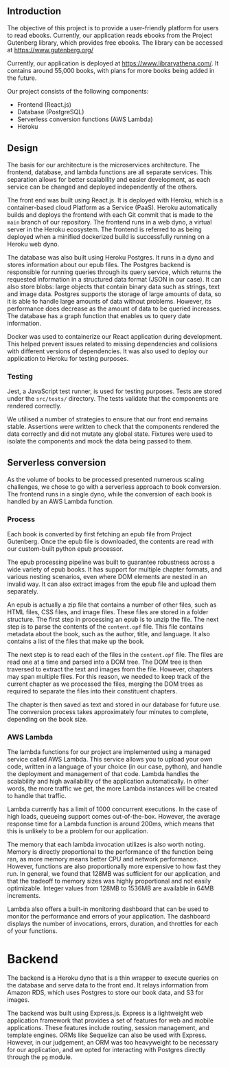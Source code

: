 ## Introduction

The objective of this project is to provide a user-friendly platform for users to read ebooks. Currently, our application reads ebooks from the Project Gutenberg library, which provides free ebooks. The library can be accessed at https://www.gutenberg.org/

Currently, our application is deployed at https://www.libraryathena.com/. It contains around 55,000 books, with plans for more books being added in the future.

Our project consists of the following components:

- Frontend (React.js)
- Database (PostgreSQL)
- Serverless conversion functions (AWS Lambda)
- Heroku

## Design

The basis for our architecture is the microservices architecture. The frontend, database, and lambda functions are all separate services. This separation allows for better scalability and easier development, as each service can be changed and deployed independently of the others.

The front end was built using React.js. It is deployed with Heroku, which is a container-based cloud Platform as a Service (PaaS). Heroku automatically builds and deploys the frontend with each Git commit that is made to the `main` branch of our repository. The frontend runs in a web dyno, a virtual server in the Heroku ecosystem. The frontend is referred to as being deployed when a minified dockerized build is successfully running on a Heroku web dyno.

The database was also built using Heroku Postgres. It runs in a dyno and stores information about our epub files. The Postgres backend is responsible for running queries through its query service, which returns the requested information in a structured data format (JSON in our case). It can also store blobs: large objects that contain binary data such as strings, text and image data. Postgres supports the storage of large amounts of data, so it is able to handle large amounts of data without problems. However, its performance does decrease as the amount of data to be queried increases. The database has a graph function that enables us to query date information.

Docker was used to containerize our React application during development. This helped prevent issues related to missing dependencies and collisions with different versions of dependencies. It was also used to deploy our application to Heroku for testing purposes.

### Testing

Jest, a JavaScript test runner, is used for testing purposes. Tests are stored under the `src/tests/` directory. The tests validate that the components are rendered correctly.

We utilised a number of strategies to ensure that our front end remains stable. Assertions were written to check that the components rendered the data correctly and did not mutate any global state. Fixtures were used to isolate the components and mock the data being passed to them.

## Serverless conversion

As the volume of books to be processed presented numerous scaling challenges, we chose to go with a serverless approach to book conversion. The frontend runs in a single dyno, while the conversion of each book is handled by an AWS Lambda function.

### Process

Each book is converted by first fetching an epub file from Project Gutenberg. Once the epub file is downloaded, the contents are read with our custom-built python epub processor.

The epub processing pipeline was built to guarantee robustness across a wide variety of epub books. It has support for multiple chapter formats, and various nesting scenarios, even where DOM elements are nested in an invalid way. It can also extract images from the epub file and upload them separately.

An epub is actually a zip file that contains a number of other files, such as HTML files, CSS files, and image files. These files are stored in a folder structure. The first step in processing an epub is to unzip the file. The next step is to parse the contents of the `content.opf` file. This file contains metadata about the book, such as the author, title, and language. It also contains a list of the files that make up the book.

The next step is to read each of the files in the `content.opf` file. The files are read one at a time and parsed into a DOM tree. The DOM tree is then traversed to extract the text and images from the file. However, chapters may span multiple files. For this reason, we needed to keep track of the current chapter as we processed the files, merging the DOM trees as required to separate the files into their constituent chapters.

The chapter is then saved as text and stored in our database for future use. The conversion process takes approximately four minutes to complete, depending on the book size.

### AWS Lambda

The lambda functions for our project are implemented using a managed service called AWS Lambda. This service allows you to upload your own code, written in a language of your choice (in our case, python), and handle the deployment and management of that code. Lambda handles the scalability and high availability of the application automatically. In other words, the more traffic we get, the more Lambda instances will be created to handle that traffic.

Lambda currently has a limit of 1000 concurrent executions. In the case of high loads, queueing support comes out-of-the-box. However, the average response time for a Lambda function is around 200ms, which means that this is unlikely to be a problem for our application.

The memory that each lambda invocation utilizes is also worth noting. Memory is directly proportional to the performance of the function being ran, as more memory means better CPU and network performance. However, functions are also proportionally more expensive to how fast they run. In general, we found that 128MB was sufficient for our application, and that the tradeoff to memory sizes was highly proportional and not easily optimizable. Integer values from 128MB to 1536MB are available in 64MB increments.

Lambda also offers a built-in monitoring dashboard that can be used to monitor the performance and errors of your application. The dashboard displays the number of invocations, errors, duration, and throttles for each of your functions.

# Backend

The backend is a Heroku dyno that is a thin wrapper to execute queries on the database and serve data to the front end. It relays information from Amazon RDS, which uses Postgres to store our book data, and S3 for images.

The backend was built using Express.js. Express is a lightweight web application framework that provides a set of features for web and mobile applications. These features include routing, session management, and template engines. ORMs like Sequelize can also be used with Express. However, in our judgement, an ORM was too heavyweight to be necessary for our application, and we opted for interacting with Postgres directly through the `pg` module.

